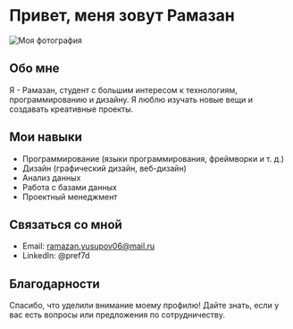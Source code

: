 # Привет, меня зовут Рамазан

![Моя фотография](ссылка_на_вашу_фотографию)

## Обо мне
Я - Рамазан, студент с большим интересом к технологиям, программированию и дизайну. Я люблю изучать новые вещи и создавать креативные проекты.

## Мои навыки
- Программирование (языки программирования, фреймворки и т. д.)
- Дизайн (графический дизайн, веб-дизайн)
- Анализ данных
- Работа с базами данных
- Проектный менеджмент

## Связаться со мной
- Email: ramazan.yusupov06@mail.ru
- LinkedIn: @pref7d

## Благодарности
Спасибо, что уделили внимание моему профилю! Дайте знать, если у вас есть вопросы или предложения по сотрудничеству.
```
